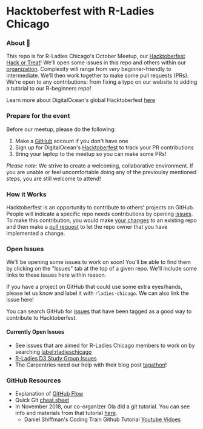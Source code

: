 # Hacktoberfest with R-Ladies Chicago  
  
### About :jack_o_lantern:  

This repo is for R-Ladies Chicago's October Meetup, our [Hacktoberfest Hack or Treat](https://www.meetup.com/rladies-chicago/events/265379879/)! We'll open some issues in this repo and others within our [organization](https://github.com/rladies-chicago). Complexity will range from *very* beginner-friendly to intermediate. We'll then work together to make some pull requests (PRs). We're open to any contributions: from fixing a typo on our website to adding a tutorial to our R-beginners repo!    
  
Learn more about DigitalOcean's global Hacktoberfest [here](https://hacktoberfest.digitalocean.com/) 
  
### Prepare for the event  
  
Before our meetup, please do the following:  
1. Make a [GitHub](https://github.com/) account if you don't have one
2. Sign up for DigitalOcean's [Hacktoberfest](https://hacktoberfest.digitalocean.com/) to track your PR contributions  
3. Bring your laptop to the meetup so you can make some PRs!  
  
*Please note:* We strive to create a welcoming, collaborative environment. If you are unable or feel uncomfortable doing any of the previoulsy mentioned steps, you are still welcome to attend!  
  
### How it Works  
  
Hacktoberfest is an opportunity to contribute to others' projects on GitHub. People will indicate a specific repo needs contributions by opening [issues](https://help.github.com/en/articles/about-issues). To make this contribution, you would make [your changes](https://help.github.com/en/articles/about-branches) to an existing repo and then make a [pull request](https://help.github.com/en/articles/about-pull-requests) to let the repo owner that you have implemented a change.    
  
### Open Issues  
  
We'll be opening some issues to work on soon! You'll be able to find them by clicking on the "Issues" tab at the top of a given repo. We'll include some links to these issues here within reason.  
  
If you have a project on GitHub that could use some extra eyes/hands, please let us know and label it with `rladies-chicago`. We can also link the issue here!  
  
You can search GitHub for [issues](https://github.com/search?q=is%3Aopen+label%3Ahacktoberfest&state=open&type=Issues) that have been tagged as a good way to contribute to Hacktoberfest.   
  
#### Currently Open Issues  
  
* See issues that are aimed for R-Ladies Chicago members to work on by searching [label:rladieschicago](https://github.com/search?q=is%3Aissue+is%3Aopen+label%3Arladies-chicago)  
* [R-Ladies D3 Study Group Issues](https://github.com/rladies-chicago/D3_Study_Group/issues)  
* The Carpentries need our help with their blog post [tagathon](https://carpentries.org/blog/2019/10/carpentries-tagathon/)!  
    
### GitHub Resources  
  
* Explanation of [GitHub Flow](https://guides.github.com/introduction/flow/)  
* Quick Git [cheat sheet](https://github.github.com/training-kit/downloads/github-git-cheat-sheet.pdf)  
* In November 2018, our co-organizer Ola did a git tutorial. You can see info and materials from that tutorial [here](https://rladieschicago.org/talk/2018-11-13-meetup/).  
  * Daniel Shiffman's Coding Train Github Tutorial [Youtube Vidoes](https://www.youtube.com/playlist?list=PLRqwX-V7Uu6ZF9C0YMKuns9sLDzK6zoiV)
